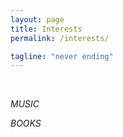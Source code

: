 ```yaml
---
layout: page
title: Interests
permalink: /interests/

tagline: "never ending"
---
```


<br>

*MUSIC*

*BOOKS*